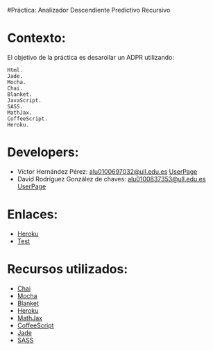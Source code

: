 #Práctica: Analizador Descendiente Predictivo Recursivo

Contexto:
=========

El objetivo de la práctica es desarollar un ADPR utilizando:

    Html.
    Jade.
    Mocha.
    Chai.
    Blanket.
    JavaScript.
    SASS.
    MathJax.
    CoffeeScript.
    Heroku.
    

Developers:
============

* Víctor Hernández Pérez: alu0100697032@ull.edu.es   [UserPage](http://alu0100697032.github.io/)
* David Rodríguez González de chaves: alu0100837353@ull.edu.es   [UserPage](http://alu0100837353.github.io/)


Enlaces:
========


* [Heroku](https://adpr-david-victor.herokuapp.com/)
* [Test](http://alu0100697032.github.io/adpr_express_generator/)

Recursos utilizados:
=======

* [Chai](http://chaijs.com/)
* [Mocha](http://mochajs.org/)
* [Blanket](http://blanketjs.org/)
* [Heroku](https://www.heroku.com/)
* [MathJax](https://www.mathjax.org/)
* [CoffeeScript](http://coffeescript.org/)
* [Jade](http://jade-lang.com/)
* [SASS](http://sass-lang.com/)

